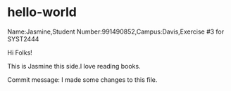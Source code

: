 # hello-world
Name:Jasmine,Student Number:991490852,Campus:Davis,Exercise #3 for SYST2444

Hi Folks!

This is Jasmine this side.I love reading books.

Commit message: I made some changes to this file.
